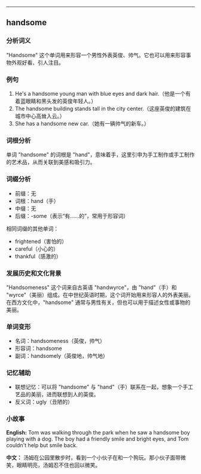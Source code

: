 
---------------
## handsome
### 分析词义
"Handsome" 这个单词用来形容一个男性外表英俊、帅气。它也可以用来形容事物外观好看、引人注目。

### 例句
1. He's a handsome young man with blue eyes and dark hair.（他是一个有着蓝眼睛和黑头发的英俊年轻人。）
2. The handsome building stands tall in the city center.（这座英俊的建筑在城市中心高耸入云。）
3. She has a handsome new car.（她有一辆帅气的新车。）

### 词根分析
单词 "handsome" 的词根是 "hand"，意味着手，这里引申为手工制作或手工制作的艺术品，从而关联到美感和吸引力。

### 词缀分析
- 前缀：无
- 词根：hand（手）
- 中缀：无
- 后缀：-some（表示“有……的”，常用于形容词）

相同词缀的其他单词：
- frightened（害怕的）
- careful（小心的）
- thankful（感激的）

### 发展历史和文化背景
"Handsomeness" 这个词来自古英语 "handwyrce"，由 "hand"（手）和 "wyrce"（美丽）组成。在中世纪英语时期，这个词开始用来形容人的外表美丽。在西方文化中，"handsome" 通常与男性有关，但也可以用于描述女性或事物的美丽。

### 单词变形
- 名词：handsomeness（英俊，帅气）
- 形容词：handsome
- 副词：handsomely（英俊地，帅气地）

### 记忆辅助
- 联想记忆：可以将 "handsome" 与 "hand"（手）联系在一起，想象一个手工艺品的美丽，进而联想到人的英俊。
- 反义词：ugly（丑陋的）

### 小故事
**English:**
Tom was walking through the park when he saw a handsome boy playing with a dog. The boy had a friendly smile and bright eyes, and Tom couldn't help but smile back.

**中文：**
汤姆在公园里散步时，看到一个小伙子在和一个狗玩。那小伙子面带微笑，眼睛明亮，汤姆忍不住也回以微笑。


